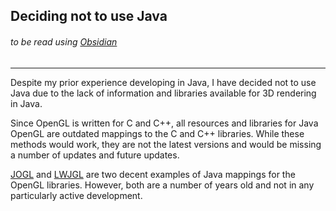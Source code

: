 ## Deciding not to use Java
###### to be read using [Obsidian](https://obsidian.md/)
---
Despite my prior experience developing in Java, I have decided not to use Java due to the lack of information and libraries available for 3D rendering in Java.

Since OpenGL is written for C and C++, all resources and libraries for Java OpenGL are outdated mappings to the C and C++ libraries. While these methods would work, they are not the latest versions and would be missing a number of updates and future updates.

[JOGL](https://jogamp.org/jogl/www/) and [LWJGL](https://www.lwjgl.org/) are two decent examples of Java mappings for the OpenGL libraries. However, both are a number of years old and not in any particularly active development.